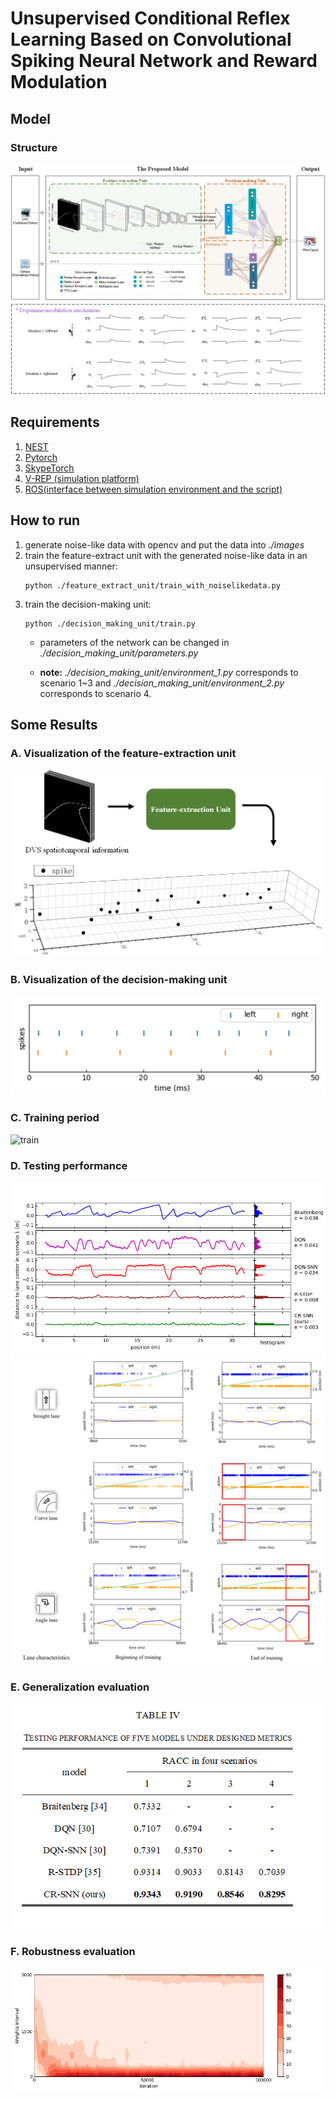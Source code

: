 Unsupervised Conditional Reflex Learning Based on Convolutional Spiking Neural Network and Reward Modulation
============
## Model
### Structure
![structure](images/structure.jpg)

## Requirements
1. [NEST](https://www.nest-simulator.org/)
2. [Pytorch](https://pytorch.org/)
3. [SkypeTorch](https://github.com/miladmozafari/SpykeTorch) 
4. [V-REP (simulation platform)](http://www.coppeliarobotics.com/)
5. [ROS(interface between simulation environment and the script)](https://www.ros.org/)

## How to run
1. generate noise-like data with opencv and put the data into *./images*
2. train the feature-extract unit with the generated noise-like data in an unsupervised manner:
    ```angular2html
    python ./feature_extract_unit/train_with_noiselikedata.py
    ```
3. train the decision-making unit:
    ```angular2html
    python ./decision_making_unit/train.py  
    ```
    - parameters of the network can be changed in *./decision_making_unit/parameters.py*
    
    - **note:** *./decision_making_unit/environment_1.py* corresponds to scenario 1~3 and *./decision_making_unit/environment_2.py* corresponds to 
    scenario 4.



## Some Results
### A. Visualization of the feature-extraction unit
![visualization1](images/visualization1.jpg)
### B. Visualization of the decision-making unit
![visualiztion2](images/visualization2.jpg)
### C. Training period
![train](images/training_period.jpg)
### D. Testing performance
![test_comparison](images/testing_comparison.jpg)
![test_visualiztion](images/testing_visualiztion.jpg)
### E. Generalization evaluation
![generaliztion](images/generalization_evaluation.jpg)
### F. Robustness evaluation
![robustness](images/robustness.jpg)